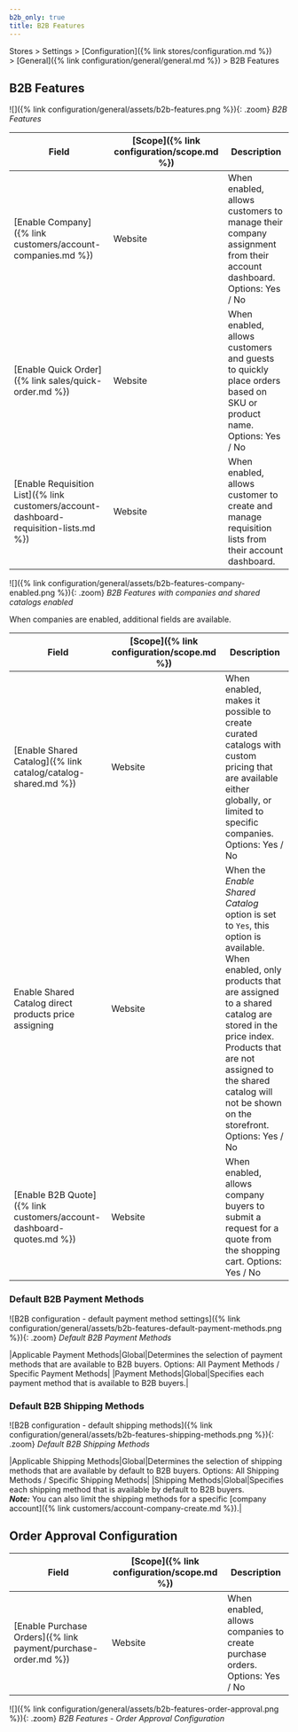 ```yaml
---
b2b_only: true
title: B2B Features
---
```


Stores > Settings > [Configuration]({% link stores/configuration.md %}) > [General]({% link configuration/general/general.md %}) > B2B Features

## B2B Features

![]({% link configuration/general/assets/b2b-features.png %}){: .zoom}
_B2B Features_

|Field|[Scope]({% link configuration/scope.md %})|Description|
|--- |--- |--- |
|[Enable Company]({% link customers/account-companies.md %})|Website|When enabled, allows customers to manage their company assignment from their account dashboard. Options: Yes / No|
|[Enable Quick Order]({% link sales/quick-order.md %})|Website|When enabled, allows customers and guests to quickly place orders based on SKU or product name. Options: Yes / No|
|[Enable Requisition List]({% link customers/account-dashboard-requisition-lists.md %})|Website|When enabled, allows customer to create and manage requisition lists from their account dashboard.|

![]({% link configuration/general/assets/b2b-features-company-enabled.png %}){: .zoom}
_B2B Features with companies and shared catalogs enabled_

When companies are enabled, additional fields are available.

|Field|[Scope]({% link configuration/scope.md %})|Description|
|--- |--- |--- |
|[Enable Shared Catalog]({% link catalog/catalog-shared.md %})|Website|When enabled, makes it possible to create curated catalogs with custom pricing that are available either globally, or limited to specific companies. Options: Yes / No|
|Enable Shared Catalog direct products price assigning|Website|When the _Enable Shared Catalog_ option is set to `Yes`, this option is available. When enabled, only products that are assigned to a shared catalog are stored in the price index. Products that are not assigned to the shared catalog will not be shown on the storefront. Options: Yes / No|
|[Enable B2B Quote]({% link customers/account-dashboard-quotes.md %})|Website|When enabled, allows company buyers to submit a request for a quote from the shopping cart. Options: Yes / No|

### Default B2B Payment Methods

![B2B configuration - default payment method settings]({% link configuration/general/assets/b2b-features-default-payment-methods.png %}){: .zoom}
_Default B2B Payment Methods_

|Applicable Payment Methods|Global|Determines the selection of payment methods that are available to B2B buyers. Options: All Payment Methods / Specific Payment Methods|
|Payment Methods|Global|Specifies each payment method that is available to B2B buyers.|

### Default B2B Shipping Methods

![B2B configuration - default shipping methods]({% link configuration/general/assets/b2b-features-shipping-methods.png %}){: .zoom}
_Default B2B Shipping Methods_

|Applicable Shipping Methods|Global|Determines the selection of shipping methods that are available by default to B2B buyers. Options: All Shipping Methods / Specific Shipping Methods|
|Shipping Methods|Global|Specifies each shipping method that is available by default to B2B buyers. <br/>**_Note:_** You can also limit the shipping methods for a specific [company account]({% link customers/account-company-create.md %}).|

## Order Approval Configuration

|Field|[Scope]({% link configuration/scope.md %})|Description|
|--- |--- |--- |
|[Enable Purchase Orders]({% link payment/purchase-order.md %})|Website|When enabled, allows companies to create purchase orders. Options: Yes / No|

![]({% link configuration/general/assets/b2b-features-order-approval.png %}){: .zoom}
_B2B Features - Order Approval Configuration_
